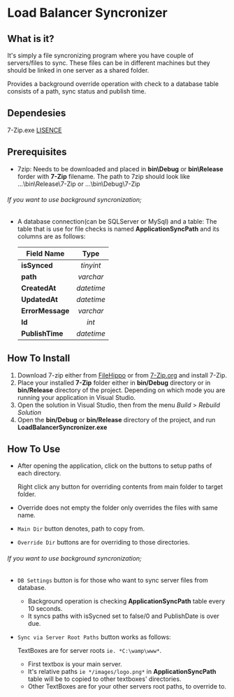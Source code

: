 Load Balancer Syncronizer
==============

What is it?
--------------
It's simply a file syncronizing program where you have couple of servers/files to sync.
These files can be in different machines but they should be linked in one server as a shared folder.

Provides a background override operation with check to a database table consists of a path, sync status and publish time.

Dependesies
--------------
7-Zip.exe [LISENCE](http://www.7-zip.org/license.txt)

Prerequisites
--------------
- 7zip: 
  Needs to be downloaded and placed in **bin\Debug** or **bin\Release** forder with **7-Zip** filename. The path to 7zip should look like ...\bin\Release\7-Zip or ...\bin\Debug\7-Zip

###### If you want to use background syncronization;
- A database connection(can be SQLServer or MySql) and a table: 
The table that is use for file checks is named **ApplicationSyncPath** and its columns are as follows:

  | Field Name        | Type        |
  | ------------      | :----:        |
  | **isSynced**      | *tinyint*|
  | **path**          | *varchar*|
  | **CreatedAt**     | *datetime*|
  | **UpdatedAt**     | *datetime*|
  | **ErrorMessage**  | *varchar*|
  | **Id**            | *int*|
  | **PublishTime**   | *datetime*|

How To Install
--------------
1. Download 7-zip either from [FileHippo](http://filehippo.com/search?q=7zip "7-Zip FileHippo") or from [7-Zip.org](http://www.7-zip.org/download.html "7-Zip.org") and install 7-Zip.
2. Place your installed **7-Zip** folder either in **bin/Debug** directory or in **bin/Release** directory of the project.    Depending on which mode you are running your application in Visual Studio.
3. Open the solution in Visual Studio, then from the menu *Build* > *Rebuild Solution*
4. Open the **bin/Debug** or **bin/Release** directory of the project, and run **LoadBalancerSyncronizer.exe**

How To Use
--------------
- After opening the application, click on the buttons to setup paths of each directory.

  Right click any button for overriding contents from main folder to target folder.
- Override does not empty the folder only overrides the files with same name.

- `Main Dir` button denotes, path to copy from.
- `Override Dir` buttons are for overriding to those directories.

###### If you want to use background syncronization;
- `DB Settings` button is for those who want to sync server files from database.
  - Background operation is checking **ApplicationSyncPath** table every 10 seconds.
  - It syncs paths with isSycned set to false/0 and PublishDate is over due.
- `Sync via Server Root Paths` button works as follows:

  TextBoxes are for server roots `ie. *C:\wamp\www*`.
  - First textbox is your main server. 
  - It's relative paths `ie */images/logo.png*` in **ApplicationSyncPath** table 
    will be to copied to other textboxes' directories.
  - Other TextBoxes are for your other servers root paths, to override to.
